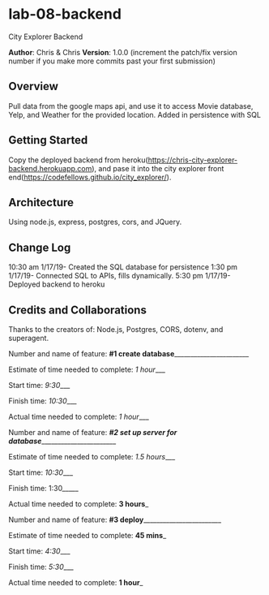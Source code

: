 # lab-08-backend
City Explorer Backend

**Author**: Chris & Chris
**Version**: 1.0.0 (increment the patch/fix version number if you make more commits past your first submission)

## Overview
Pull data from the google maps api, and use it to access Movie database, Yelp, and Weather for the provided location.
Added in persistence with SQL

## Getting Started
Copy the deployed backend from heroku(https://chris-city-explorer-backend.herokuapp.com), and pase it into the city explorer front end(https://codefellows.github.io/city_explorer/).

## Architecture
Using node.js, express, postgres, cors, and JQuery.

## Change Log
10:30 am 1/17/19- Created the SQL database for persistence
1:30 pm 1/17/19- Connected SQL to APIs, fills dynamically.
5:30 pm 1/17/19- Deployed backend to heroku

## Credits and Collaborations
Thanks to the creators of: Node.js, Postgres, CORS, dotenv, and superagent. 

Number and name of feature: ____#1 create database___________________________

Estimate of time needed to complete: _1 hour____

Start time: _9:30____

Finish time: _10:30____

Actual time needed to complete: _1 hour____



Number and name of feature: ___#2 set up server for database__________________________

Estimate of time needed to complete: _1.5 hours____

Start time: _10:30____

Finish time: 1:30_____

Actual time needed to complete: __3 hours___



Number and name of feature: ____#3 deploy____________________________

Estimate of time needed to complete: __45 mins___

Start time: _4:30____

Finish time: _5:30____

Actual time needed to complete: __1 hour___
